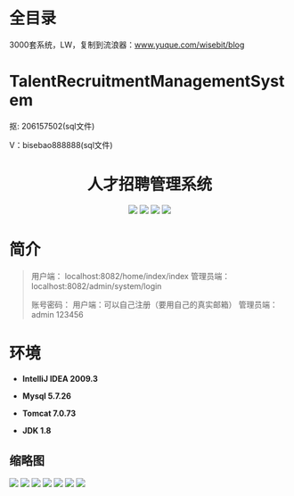 # 全目录

3000套系统，LW，复制到流浪器：www.yuque.com/wisebit/blog

# TalentRecruitmentManagementSystem

<p>抠: 206157502(sql文件)</p>
<p>V：bisebao888888(sql文件)</p>

<p><h1 align="center">人才招聘管理系统</h1></p>


<p align="center">
	<img src="https://img.shields.io/badge/jdk-1.8-orange.svg"/>
    <img src="https://img.shields.io/badge/spring-5.x-lightgrey.svg"/>
    <img src="https://img.shields.io/badge/springmvc-3.x-blue.svg"/>
    <img src="https://img.shields.io/badge/mybatis-3.x-yellow.svg"/>
</p>

# 简介

> 用户端：
> localhost:8082/home/index/index
> 管理员端：
> localhost:8082/admin/system/login
>
> 账号密码：
> 用户端：可以自己注册（要用自己的真实邮箱）
> 管理员端：
> admin 123456

# 环境

- <b>IntelliJ IDEA 2009.3</b>

- <b>Mysql 5.7.26</b>

- <b>Tomcat 7.0.73</b>

- <b>JDK 1.8</b>




## 缩略图

![](https://bitwise.oss-cn-heyuan.aliyuncs.com/2024/9/10/5675c2b2-3cbd-4aa2-90a8-a928ea815677.png)
![](https://bitwise.oss-cn-heyuan.aliyuncs.com/2024/9/10/1237ba00-9916-4750-b015-3bc4b345516e.png)
![](https://bitwise.oss-cn-heyuan.aliyuncs.com/2024/9/10/ef2060e2-f581-4173-82a0-77da00f32196.png)
![](https://bitwise.oss-cn-heyuan.aliyuncs.com/2024/9/10/10b6ba29-609a-41e0-8366-ec5338d66a69.png)
![](https://bitwise.oss-cn-heyuan.aliyuncs.com/2024/9/10/d9edf98b-50e8-4c77-bd05-34add5b5bb67.png)
![](https://bitwise.oss-cn-heyuan.aliyuncs.com/2024/9/10/21ab5c7b-1abf-4c96-a6e0-fd73a3b099f3.png)
![](https://bitwise.oss-cn-heyuan.aliyuncs.com/2024/9/10/927bfc1e-7e4b-4aa9-9c85-b8f49b05d226.png)



